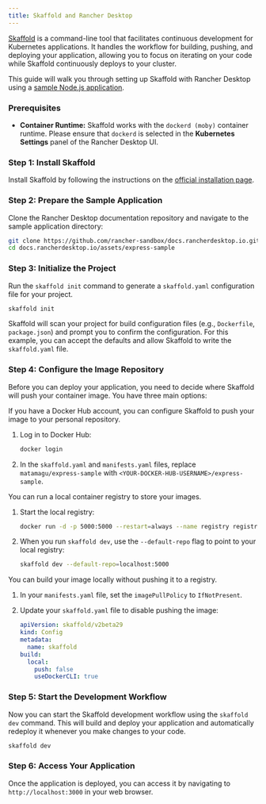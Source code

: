 ```yaml
---
title: Skaffold and Rancher Desktop
---
```


<head>
  <link rel="canonical" href="https://docs.rancherdesktop.io/how-to-guides/skaffold-and-rancher-desktop"/>
</head>

[Skaffold](https://skaffold.dev/docs/) is a command-line tool that facilitates continuous development for Kubernetes applications. It handles the workflow for building, pushing, and deploying your application, allowing you to focus on iterating on your code while Skaffold continuously deploys to your cluster.

This guide will walk you through setting up Skaffold with Rancher Desktop using a [sample Node.js application](https://github.com/rancher-sandbox/docs.rancherdesktop.io/tree/main/assets/express-sample).

### Prerequisites

-   **Container Runtime:** Skaffold works with the `dockerd (moby)` container runtime. Please ensure that `dockerd` is selected in the **Kubernetes Settings** panel of the Rancher Desktop UI.

### Step 1: Install Skaffold

Install Skaffold by following the instructions on the [official installation page](https://skaffold.dev/docs/install/).

### Step 2: Prepare the Sample Application

Clone the Rancher Desktop documentation repository and navigate to the sample application directory:

```bash
git clone https://github.com/rancher-sandbox/docs.rancherdesktop.io.git
cd docs.rancherdesktop.io/assets/express-sample
```

### Step 3: Initialize the Project

Run the `skaffold init` command to generate a `skaffold.yaml` configuration file for your project.

```bash
skaffold init
```

Skaffold will scan your project for build configuration files (e.g., `Dockerfile`, `package.json`) and prompt you to confirm the configuration. For this example, you can accept the defaults and allow Skaffold to write the `skaffold.yaml` file.

### Step 4: Configure the Image Repository

Before you can deploy your application, you need to decide where Skaffold will push your container image. You have three main options:

<Tabs>
<TabItem value="docker-hub" label="Docker Hub" default>

If you have a Docker Hub account, you can configure Skaffold to push your image to your personal repository.

1.  Log in to Docker Hub:
    ```bash
    docker login
    ```

2.  In the `skaffold.yaml` and `manifests.yaml` files, replace `matamagu/express-sample` with `<YOUR-DOCKER-HUB-USERNAME>/express-sample`.

</TabItem>
<TabItem value="local-registry" label="Local Registry">

You can run a local container registry to store your images.

1.  Start the local registry:
    ```bash
    docker run -d -p 5000:5000 --restart=always --name registry registry:2
    ```

2.  When you run `skaffold dev`, use the `--default-repo` flag to point to your local registry:
    ```bash
    skaffold dev --default-repo=localhost:5000
    ```

</TabItem>
<TabItem value="local-build" label="Local Build">

You can build your image locally without pushing it to a registry.

1.  In your `manifests.yaml` file, set the `imagePullPolicy` to `IfNotPresent`.

2.  Update your `skaffold.yaml` file to disable pushing the image:

    ```yaml
    apiVersion: skaffold/v2beta29
    kind: Config
    metadata:
      name: skaffold
    build:
      local:
        push: false
        useDockerCLI: true
    ```

</TabItem>
</Tabs>

### Step 5: Start the Development Workflow

Now you can start the Skaffold development workflow using the `skaffold dev` command. This will build and deploy your application and automatically redeploy it whenever you make changes to your code.

```bash
skaffold dev
```

### Step 6: Access Your Application

Once the application is deployed, you can access it by navigating to `http://localhost:3000` in your web browser.

